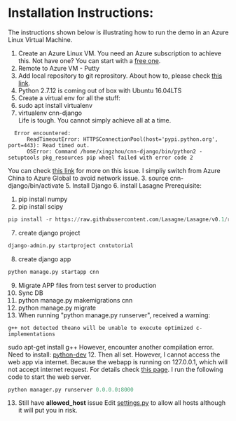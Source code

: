 # Installation Instructions:
The instructions shown below is illustrating how to run the demo in an Azure Linux Virtual Machine.

1. Create an Azure Linux VM. You need an Azure subscription to achieve this. Not have one? You can start with a [free one][3].
2. Remote to Azure VM - Putty
2. Add local repository to git reprository. About how to, please check [this link][2].
3. Python 2.7.12 is coming out of box with Ubuntu 16.04LTS
4. Create a virtual env for all the stuff:
  1. sudo apt install virtualenv
  2. virtualenv cnn-django  
  Life is tough. You cannot simply achieve all at a time.
  ```
    Error encountered:
		ReadTimeoutError: HTTPSConnectionPool(host='pypi.python.org', port=443): Read timed out.
		OSError: Command /home/xingzhou/cnn-django/bin/python2 - setuptools pkg_resources pip wheel failed with error code 2
  ```
  You can check [this link][1] for more on this issue. I simpliy switch from Azure China to Azure Global to avoid network issue. 
  3. source cnn-django/bin/activate
5. Install Django
6. install Lasagne
  Prerequisite:
  1. pip install numpy
  2. pip install scipy
  ```python
  pip install -r https://raw.githubusercontent.com/Lasagne/Lasagne/v0.1/requirements.txt
  ```
7. create django project

  ```python
  django-admin.py startproject cnntutorial
  ```
8. create django app

  ```python
  python manage.py startapp cnn
  ```
9. Migrate APP files from test server to production
10. Sync DB
  1. python manage.py makemigrations cnn
  2. python manage.py migrate
11. When running "python manage.py runserver", received a warning:

  ```
  g++ not detected theano will be unable to execute optimized c-implementations
  ```
  sudo apt-get install g++
  However, encounter another compilation error.	
  Need to install: [python-dev][6]
12. Then all set. However, I cannot access the web app via internet. Because the webapp is running on 127.0.0.1, which will not accept internet request.
  For details check [this page][5]. I run the following code to start the web server.
  
  ```python
  python manager.py runserver 0.0.0.0:8000
  ```  
13. Still have **allowed_host** issue
  Edit [settings.py][4] to allow all hosts although it will put you in risk.
  
[1]: http://m.blog.csdn.net/article/details?id=51775896
[2]: https://help.github.com/articles/adding-an-existing-project-to-github-using-the-command-line/
[3]: https://azure.microsoft.com/en-us/free/
[4]: /cnntutorial/settings.py
[5]: https://docs.djangoproject.com/en/1.10/ref/django-admin/
[6]: http://stackoverflow.com/questions/21530577/fatal-error-python-h-no-such-file-or-directory
